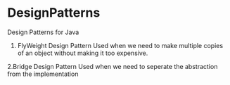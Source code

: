 # DesignPatterns
Design Patterns for Java

1. FlyWeight Design Pattern
Used when we need to make multiple copies of an object without making it too expensive.

2.Bridge Design Pattern 
Used when we need to seperate the abstraction from the implementation 
